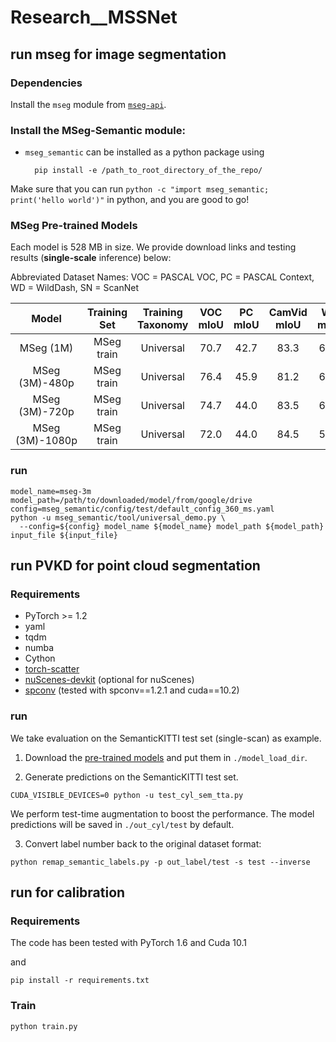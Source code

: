 # Research__MSSNet

## run mseg for image segmentation

### Dependencies

Install the `mseg` module from [`mseg-api`](https://github.com/mseg-dataset/mseg-api).

### Install the MSeg-Semantic module:

* `mseg_semantic` can be installed as a python package using

        pip install -e /path_to_root_directory_of_the_repo/

Make sure that you can run `python -c "import mseg_semantic; print('hello world')"` in python, and you are good to go!


### MSeg Pre-trained Models

Each model is 528 MB in size. We provide download links and testing results (**single-scale** inference) below:

Abbreviated Dataset Names: VOC = PASCAL VOC, PC = PASCAL Context, WD = WildDash, SN = ScanNet

|    Model                | Training Set    |  Training <br> Taxonomy | VOC <br> mIoU | PC <br> mIoU | CamVid <br> mIoU | WD <br> mIoU | KITTI <br> mIoU | SN <br> mIoU | h. mean | Download <br> Link        |
| :---------------------: | :------------:  | :--------------------:  | :----------:  | :---------------------------: | :--------------: | :----------: | :-------------: | :----------: | :----:  | :--------------: |
| MSeg (1M)               | MSeg train      | Universal               | 70.7          | 42.7                          | 83.3             | 62.0         | 67.0            | 48.2         | 59.2    | [Google Drive](https://drive.google.com/file/d/1g-D6PtXV-UhoIYFcQbiqcXWU2Q2M-zo9/view?usp=sharing) |
| MSeg (3M)-480p               | MSeg <br> train      | Universal         | 76.4 |  45.9 |  81.2 |  62.7 |  68.2 |  49.5 |  61.2  | [Google Drive](https://drive.google.com/file/d/1BeZt6QXLwVQJhOVd_NTnVTmtAO1zJYZ-/view?usp=sharing) |
| MSeg (3M)-720p               | MSeg <br> train      | Universal               | 74.7 |  44.0 |  83.5 |  60.4 |  67.9 |  47.7 |  59.8 | [Google Drive](https://drive.google.com/file/d/1Y9rHOn_8e_qLuOnl4NeOeueU-MXRi3Ft/view?usp=sharing) |
| MSeg (3M)-1080p               | MSeg <br> train      | Universal               | 72.0 |  44.0 |  84.5 |  59.9 |  66.5 |  49.5 |  59.8 | [Google Drive](https://drive.google.com/file/d/1iobea9IW2cWPF6DtM04OvKtDRVNggSb5/view?usp=sharing) |

### run
```
model_name=mseg-3m
model_path=/path/to/downloaded/model/from/google/drive
config=mseg_semantic/config/test/default_config_360_ms.yaml
python -u mseg_semantic/tool/universal_demo.py \
  --config=${config} model_name ${model_name} model_path ${model_path} input_file ${input_file}
```
## run PVKD for point cloud segmentation

### Requirements
- PyTorch >= 1.2 
- yaml
- tqdm
- numba
- Cython
- [torch-scatter](https://github.com/rusty1s/pytorch_scatter)
- [nuScenes-devkit](https://github.com/nutonomy/nuscenes-devkit) (optional for nuScenes)
- [spconv](https://github.com/traveller59/spconv) (tested with spconv==1.2.1 and cuda==10.2)

### run
We take evaluation on the SemanticKITTI test set (single-scan) as example.

1. Download the [pre-trained models](https://drive.google.com/drive/folders/1LyWhVCqMzSVDe44c8ARDp8b94w1ct-tR?usp=sharing) and put them in `./model_load_dir`.

2. Generate predictions on the SemanticKITTI test set.

```
CUDA_VISIBLE_DEVICES=0 python -u test_cyl_sem_tta.py
```

We perform test-time augmentation to boost the performance. The model predictions will be saved in `./out_cyl/test` by default.


3. Convert label number back to the original dataset format:
```
python remap_semantic_labels.py -p out_label/test -s test --inverse
```
## run for calibration

### Requirements
The code has been tested with PyTorch 1.6 and Cuda 10.1

and
```commandline
pip install -r requirements.txt
```
### Train
```commandline
python train.py
```